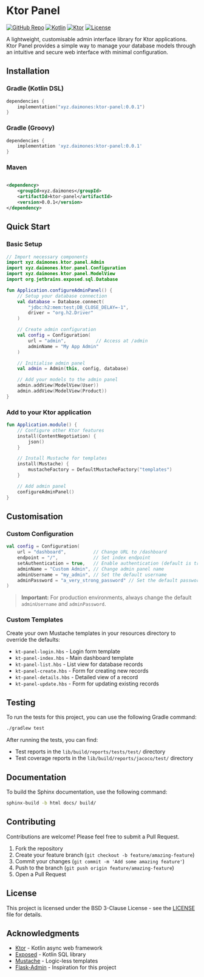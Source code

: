 # Ktor Panel

[![GitHub Repo](https://img.shields.io/badge/GitHub-Repository-blue?logo=github)](https://github.com/believemanasseh/ktor-panel)
[![Kotlin](https://img.shields.io/badge/Kotlin-2.1.0+-blue.svg)](https://kotlinlang.org)
[![Ktor](https://img.shields.io/badge/Ktor-3.0.2+-blue.svg)](https://ktor.io/)
[![License](https://img.shields.io/badge/License-BSD_3--Clause-blue.svg)](LICENSE)

A lightweight, customisable admin interface library for Ktor applications. Ktor Panel provides a simple way to manage
your database models through an intuitive and secure web interface with minimal configuration.

## Installation

### Gradle (Kotlin DSL)

```kotlin
dependencies {
    implementation("xyz.daimones:ktor-panel:0.0.1")
}
```

### Gradle (Groovy)

```groovy
dependencies {
    implementation 'xyz.daimones:ktor-panel:0.0.1'
}
```

### Maven

```xml

<dependency>
    <groupId>xyz.daimones</groupId>
    <artifactId>ktor-panel</artifactId>
    <version>0.0.1</version>
</dependency>
```

## Quick Start

### Basic Setup

```kotlin
// Import necessary components
import xyz.daimones.ktor.panel.Admin
import xyz.daimones.ktor.panel.Configuration
import xyz.daimones.ktor.panel.ModelView
import org.jetbrains.exposed.sql.Database

fun Application.configureAdminPanel() {
    // Setup your database connection
    val database = Database.connect(
        "jdbc:h2:mem:test;DB_CLOSE_DELAY=-1",
        driver = "org.h2.Driver"
    )

    // Create admin configuration
    val config = Configuration(
        url = "admin",           // Access at /admin
        adminName = "My App Admin"
    )

    // Initialise admin panel
    val admin = Admin(this, config, database)

    // Add your models to the admin panel
    admin.addView(ModelView(User))
    admin.addView(ModelView(Product))
}
```

### Add to your Ktor application

```kotlin
fun Application.module() {
    // Configure other Ktor features
    install(ContentNegotiation) {
        json()
    }

    // Install Mustache for templates
    install(Mustache) {
        mustacheFactory = DefaultMustacheFactory("templates")
    }

    // Add admin panel
    configureAdminPanel()
}
```

## Customisation

### Custom Configuration

```kotlin
val config = Configuration(
    url = "dashboard",          // Change URL to /dashboard
    endpoint = "/",             // Set index endpoint
    setAuthentication = true,   // Enable authentication (default is true)
    adminName = "Custom Admin", // Change admin panel name
    adminUsername = "my_admin", // Set the default username
    adminPassword = "a_very_strong_password" // Set the default password
)
```

> **Important:** For production environments, always change the default `adminUsername` and `adminPassword`.

### Custom Templates

Create your own Mustache templates in your resources directory to override the defaults:

- `kt-panel-login.hbs` - Login form template
- `kt-panel-index.hbs` - Main dashboard template
- `kt-panel-list.hbs` - List view for database records
- `kt-panel-create.hbs` - Form for creating new records
- `kt-panel-details.hbs` - Detailed view of a record
- `kt-panel-update.hbs` - Form for updating existing records

## Testing

To run the tests for this project, you can use the following Gradle command:

```bash
./gradlew test
```

After running the tests, you can find:

- Test reports in the `lib/build/reports/tests/test/` directory
- Test coverage reports in the `lib/build/reports/jacoco/test/` directory

## Documentation

To build the Sphinx documentation, use the following command:

```bash
sphinx-build -b html docs/ build/
```

## Contributing

Contributions are welcome! Please feel free to submit a Pull Request.

1. Fork the repository
2. Create your feature branch (`git checkout -b feature/amazing-feature`)
3. Commit your changes (`git commit -m 'Add some amazing feature'`)
4. Push to the branch (`git push origin feature/amazing-feature`)
5. Open a Pull Request

## License

This project is licensed under the BSD 3-Clause License - see the [LICENSE](LICENSE) file for details.

## Acknowledgments

- [Ktor](https://ktor.io/) - Kotlin async web framework
- [Exposed](https://github.com/JetBrains/Exposed) - Kotlin SQL library
- [Mustache](https://github.com/spullara/mustache.java) - Logic-less templates
- [Flask-Admin](https://github.com/flask-admin/flask-admin) - Inspiration for this project